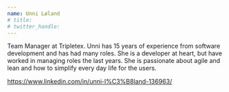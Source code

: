 ```yaml
---
name: Unni Løland
# title: 
# twitter_handle: 
---
```

Team Manager at Tripletex. Unni has 15 years of experience from software development and has had many roles. She is a developer at heart, but have worked in managing roles the last years. She is passionate about agile and lean and how to simplify every day life for the users. 

https://www.linkedin.com/in/unni-l%C3%B8land-136963/
